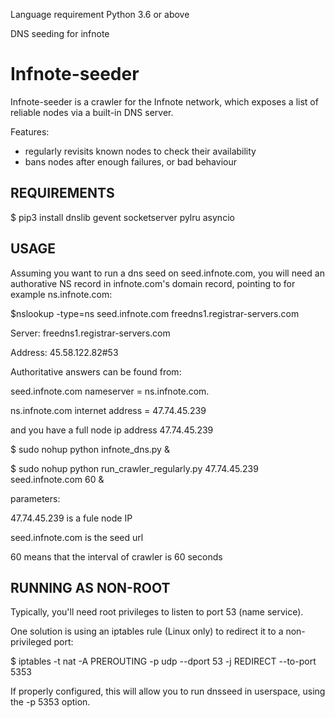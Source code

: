 Language requirement Python 3.6 or above

DNS seeding for infnote

Infnote-seeder
==============

Infnote-seeder is a crawler for the Infnote network, which exposes a list
of reliable nodes via a built-in DNS server.

Features:
* regularly revisits known nodes to check their availability
* bans nodes after enough failures, or bad behaviour


REQUIREMENTS
------------

$ pip3 install dnslib gevent socketserver pylru asyncio

USAGE
-----

Assuming you want to run a dns seed on seed.infnote.com, you will
need an authorative NS record in infnote.com's domain record, pointing
to for example ns.infnote.com:

$nslookup -type=ns seed.infnote.com freedns1.registrar-servers.com

Server:		freedns1.registrar-servers.com

Address:	45.58.122.82#53

Authoritative answers can be found from:

seed.infnote.com	nameserver = ns.infnote.com.

ns.infnote.com	internet address = 47.74.45.239

and you have a full node ip address 47.74.45.239

$ sudo nohup python infnote_dns.py &

$ sudo nohup python run_crawler_regularly.py 47.74.45.239 seed.infnote.com 60 &

parameters:

47.74.45.239 is a fule node IP

seed.infnote.com is the seed url

60 means that the interval of crawler is 60 seconds


RUNNING AS NON-ROOT
-------------------

Typically, you'll need root privileges to listen to port 53 (name service).

One solution is using an iptables rule (Linux only) to redirect it to
a non-privileged port:

$ iptables -t nat -A PREROUTING -p udp --dport 53 -j REDIRECT --to-port 5353

If properly configured, this will allow you to run dnsseed in userspace, using
the -p 5353 option.
